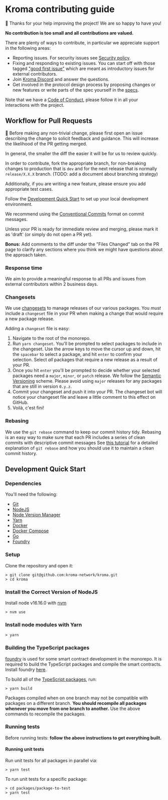 # Kroma contributing guide

🎈 Thanks for your help improving the project! We are so happy to have you!

**No contribution is too small and all contributions are valued.**

There are plenty of ways to contribute, in particular we appreciate support in the following areas:

- Reporting issues. For security issues see
  [Security policy](https://github.com/kroma-network/.github/blob/main/SECURITY.md).
- Fixing and responding to existing issues. You can start off with those tagged
  ["good first issue"](https://github.com/kroma-network/kroma/contribute)
  which are meant as introductory issues for external contributors.
- Join [Kroma Discord](https://discord.gg/kroma) and answer the questions.
- Get involved in the protocol design process by proposing changes or new features or write parts of the spec yourself
  in the [specs](./specs).

Note that we have a [Code of Conduct](https://github.com/kroma-network/.github/blob/main/CODE_OF_CONDUCT.md),
please follow it in all your interactions with the project.

## Workflow for Pull Requests

🚨 Before making any non-trivial change, please first open an issue describing the change to solicit feedback and
guidance. This will increase the likelihood of the PR getting merged.

In general, the smaller the diff the easier it will be for us to review quickly.

In order to contribute, fork the appropriate branch, for non-breaking changes to production that is `dev` and
for the next release that is normally `release/X.X.X` branch. (TODO: add a document about branching strategy)

Additionally, if you are writing a new feature, please ensure you add appropriate test cases.

Follow the [Development Quick Start](#development-quick-start) to set up your local development environment.

We recommend using the [Conventional Commits](https://www.conventionalcommits.org/en/v1.0.0/) format on commit messages.

Unless your PR is ready for immediate review and merging, please mark it as 'draft' (or simply do not open a PR yet).

**Bonus:** Add comments to the diff under the "Files Changed" tab on the PR page to clarify any sections where you think
we might have questions about the approach taken.

### Response time

We aim to provide a meaningful response to all PRs and issues from external contributors within 2 business days.

### Changesets

We use [changesets](https://github.com/atlassian/changesets) to manage releases of our various packages.
You *must* include a `changeset` file in your PR when making a change that would require a new package release.

Adding a `changeset` file is easy:

1. Navigate to the root of the monorepo.
2. Run `yarn changeset`. You'll be prompted to select packages to include in the changeset. Use the arrow keys to move
  the cursor up and down, hit the `spacebar` to select a package, and hit `enter` to confirm your selection.
  Select *all* packages that require a new release as a result of your PR.
3. Once you hit `enter` you'll be prompted to decide whether your selected packages need a `major`, `minor`, or `patch`
  release. We follow the [Semantic Versioning](https://semver.org/) scheme. Please avoid using `major` releases for any
  packages that are still in version `0.y.z`.
4. Commit your changeset and push it into your PR. The changeset bot will notice your changeset file and leave a little
  comment to this effect on GitHub.
5. Voilà, c'est fini!

### Rebasing

We use the `git rebase` command to keep our commit history tidy.
Rebasing is an easy way to make sure that each PR includes a series of clean commits with descriptive commit messages
See [this tutorial](https://docs.gitlab.com/ee/topics/git/git_rebase.html) for a detailed explanation of `git rebase`
and how you should use it to maintain a clean commit history.

## Development Quick Start

### Dependencies

You'll need the following:

- [Git](https://git-scm.com/downloads)
- [NodeJS](https://nodejs.org/en/download/)
- [Node Version Manager](https://github.com/nvm-sh/nvm)
- [Yarn](https://classic.yarnpkg.com/en/docs/install)
- [Docker](https://docs.docker.com/get-docker/)
- [Docker Compose](https://docs.docker.com/compose/install/)
- [Go](https://go.dev/dl/)
- [Foundry](https://getfoundry.sh)

### Setup

Clone the repository and open it:

```shell
> git clone git@github.com:kroma-network/kroma.git
> cd kroma
```

### Install the Correct Version of NodeJS

Install node v16.16.0 with [nvm](https://github.com/nvm-sh/nvm)

```shell
> nvm use
```

### Install node modules with Yarn

```shell
> yarn
```

### Building the TypeScript packages

[foundry](https://github.com/foundry-rs/foundry) is used for some smart contract
development in the monorepo. It is required to build the TypeScript packages
and compile the smart contracts. Install foundry [here](https://getfoundry.sh/).

To build all of the [TypeScript packages](./packages), run:

```shell
> yarn build
```

Packages compiled when on one branch may not be compatible with packages on a different branch.
**You should recompile all packages whenever you move from one branch to another.**
Use the above commands to recompile the packages.

### Running tests

Before running tests: **follow the above instructions to get everything built.**

#### Running unit tests

Run unit tests for all packages in parallel via:

```shell
> yarn test
```

To run unit tests for a specific package:

```shell
> cd packages/package-to-test
> yarn test
```
